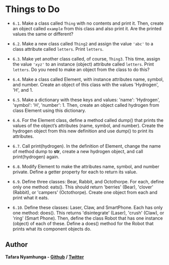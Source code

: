 # Things to Do

- `6.1`. Make a class called `Thing` with no contents and print it. Then, create an object called `example` from this class and also print it. Are the printed values the same or different?

- `6.2`. Make a new class called `Thing2` and assign the value `'abc'` to a class attribute called `letters`. Print `letters`.

- `6.3`. Make yet another class called, of course, `Thing3`. This time, assign the value `'xyz'` to an instance (object) attribute called `letters`. Print `letters`. Do you need to make an object from the class to do this?

- `6.4`. Make a class called Element, with instance attributes name, symbol, and number.
Create an object of this class with the values 'Hydrogen', 'H', and 1.

- `6.5`. Make a dictionary with these keys and values: 'name': 'Hydrogen', 'symbol':
'H', 'number': 1. Then, create an object called hydrogen from class Element using
this dictionary.

- `6.6`. For the Element class, define a method called dump() that prints the values of the
object’s attributes (name, symbol, and number). Create the hydrogen object from this new
definition and use dump() to print its attributes.

- `6.7`. Call print(hydrogen). In the definition of Element, change the name of method
dump to __str__, create a new hydrogen object, and call print(hydrogen) again.

- `6.8`. Modify Element to make the attributes name, symbol, and number private. Define a
getter property for each to return its value.

- `6.9`. Define three classes: Bear, Rabbit, and Octothorpe. For each, define only one
method: eats(). This should return 'berries' (Bear), 'clover' (Rabbit), or
'campers' (Octothorpe). Create one object from each and print what it eats.

- `6.10`. Define these classes: Laser, Claw, and SmartPhone. Each has only one method:
does(). This returns 'disintegrate' (Laser), 'crush' (Claw), or 'ring' (Smart
Phone). Then, define the class Robot that has one instance (object) of each of these.
Define a does() method for the Robot that prints what its component objects do.

## Author

**Tafara Nyamhunga  - [Github](https://github.com/tafara-n) / [Twitter](https://twitter.com/tafaranyamhunga)**
